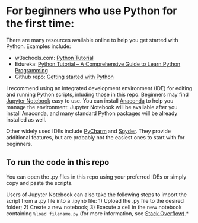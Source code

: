 # For beginners who use Python for the first time:

There are many resources available online to help you get started with Python. Examples include:

* w3schools.com: [Python Tutorial](https://www.w3schools.com/python/)
* Edureka: [Python Tutorial – A Comprehensive Guide to Learn Python Programming](https://www.edureka.co/blog/python-tutorial/#ide)
* Github repo: [Getting started with Python](https://github.com/microsoft/c9-python-getting-started)

I recommend using an integrated development environment (IDE) for editing and running Python scripts, inluding those in this repo. Beginners may find [Jupyter Notebook](https://jupyter.org/) easy to use. You can install [Anaconda](https://www.anaconda.com/distribution/) to help you manage the environment: Jupyter Notebook will be available after you install Anaconda, and many standard Python packages will be already installed as well.

Other widely used IDEs include [PyCharm](https://www.jetbrains.com/pycharm/) and [Spyder](https://www.spyder-ide.org/). They provide additional features, but are probably not the easiest ones to start with for beginners.

## To run the code in this repo
You can open the .py files in this repo using your preferred IDEs or simply copy and paste the scripts.

Users of Jupyter Notebook can also take the following steps to import the script from a .py file into a .ipynb file: 1) Upload the .py file to the desired folder; 2) Create a new notebook; 3) Execute a cell in the new notebook containing `%load filename.py` (for more information, see [Stack Overflow](https://stackoverflow.com/a/21034906)).*